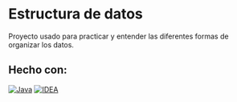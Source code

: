 # Estructura de datos

Proyecto usado para practicar y entender las diferentes formas de organizar los datos.

## Hecho con: 
[![Java](https://img.shields.io/badge/Java-ED8B00?style=for-the-badge&logo=java&logoColor=white)](https://github.com/louysdev/estructura-datos)
[![IDEA](https://img.shields.io/badge/IntelliJ_IDEA-000000.svg?style=for-the-badge&logo=intellij-idea&logoColor=white)](https://github.com/louysdev/estructura-datos)
